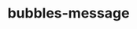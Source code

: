 ---
title: bubbles-message
unicode_regular: \ea68
unicode_bold: \ea67
unicode_solid: \ea69
unicode_brand: 
---
